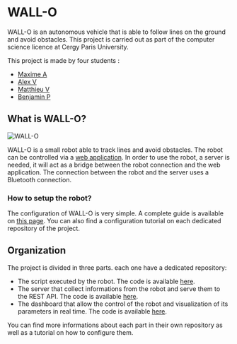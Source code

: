 # WALL-O

WALL-O is an autonomous vehicle that is able to follow lines on the ground and avoid obstacles. This project is carried out as part of the computer science licence at Cergy Paris University.

This project is made by four students :

- [Maxime A](https://github.com/MicheloXy)
- [Alex V](https://github.com/Skodaa)
- [Matthieu V](https://github.com/FalTeaK)
- [Benjamin P](https://github.com/benjaminpmd)

## What is WALL-O?

![WALL-O](https://github.com/wallo-project/.github/blob/main/profile/wallo.png)

WALL-O is a small robot able to track lines and avoid obstacles. The robot can be controlled via a [web application](https://wall-o.benjaminpmd.fr/). In order to use the robot, a server is needed, it will act as a bridge between the robot connection and the web application. The connection between the robot and the server uses a Bluetooth connection.

### How to setup the robot?

The configuration of WALL-O is very simple. A complete guide is available on [this page](https://wall-o.benjaminpmd.fr/docs). You can also find a configuration tutorial on each dedicated repository of the project.

## Organization

The project is divided in three parts. each one have a dedicated repository:

- The script executed by the robot. The code is available [here](https://github.com/wallo-project/robot).
- The server that collect informations from the robot and serve them to the REST API. The code is available [here](https://github.com/wallo-project/server).
- The dashboard that allow the control of the robot and visualization of its parameters in real time. The code is available [here](https://github.com/wallo-project/dashboard).

You can find more informations about each part in their own repository as well as a tutorial on how to configure them.
